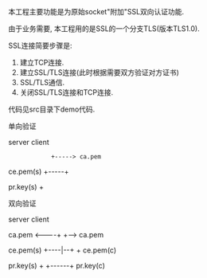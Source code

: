 本工程主要功能是为原始socket"附加"SSL双向认证功能.

由于业务需要, 本工程用的是SSL的一个分支TLS(版本TLS1.0).

SSL连接简要步骤是:

1. 建立TCP连接.
2. 建立SSL/TLS连接(此时根据需要双方验证对方证书)
3. SSL/TLS通信.
4. 关闭SSL/TLS连接和TCP连接.

代码见src目录下demo代码.


单向验证

server                  client

                +-----> ca.pem
                
ce.pem(s) +-----+    

pr.key(s) +


双向验证

server                  client

ca.pem    <----+   +--> ca.pem

ce.pem(s) +----|--+   + ce.pem(c)

pr.key(s) +    +------+ pr.key(c)


